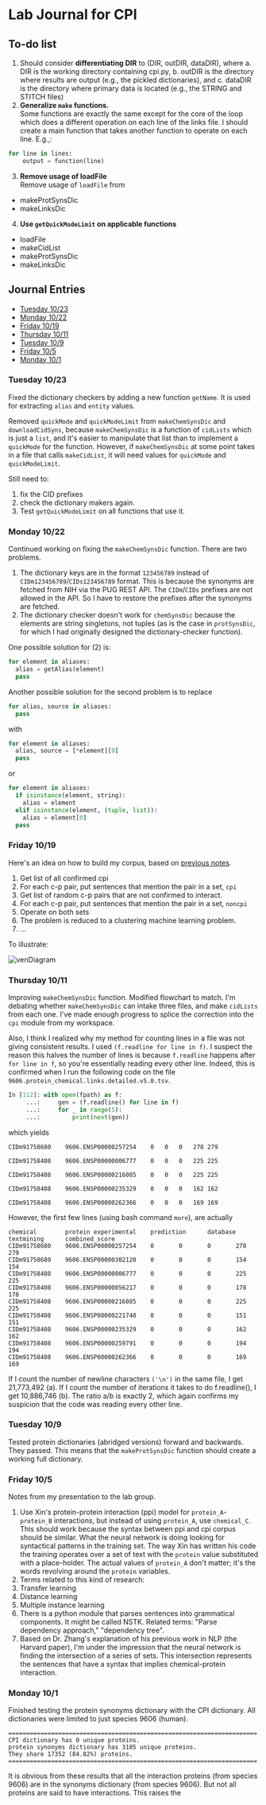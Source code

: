 # Lab Journal for CPI

## To-do list

1. Should consider **differentiating DIR** to (DIR, outDIR, dataDIR), where
  a. DIR is the working directory containing cpi.py,
  b. outDIR is the directory where results are output (e.g., the pickled dictionaries), and
  c. dataDIR is the directory where primary data is located (e.g., the STRING and STITCH files)
2. **Generalize `make` functions.**  
Some functions are exactly the same except for the core of the loop which does a different operation on each line of the links file. I should create a main function that takes another function to operate on each line. E.g.,:

  ```python
  for line in lines:
      output = function(line)
  ```
3. **Remove usage of loadFile**  
Remove usage of `loadFile` from
  * makeProtSynsDic
  * makeLinksDic

4. **Use `getQuickModeLimit` on applicable functions**  
  * loadFile  
  * makeCidList
  * makeProtSynsDic
  * makeLinksDic

## Journal Entries

* [Tuesday 10/23](#10/23/18)
* [Monday 10/22](#10/22/18)
* [Friday 10/19](#10/19/18)
* [Thursday 10/11](#10/11/18)
* [Tuesday 10/9](#10/9/18)
* [Friday 10/5](#10/5/18)
* [Monday 10/1](#10/1/18)

### <a name="10/23/18"></a> Tuesday 10/23

Fixed the dictionary checkers by adding a new function `getName`. It is used for extracting `alias` and `entity` values.

Removed `quickMode` and `quickModeLimit` from `makeChemSynsDic` and `downloadCidSyns`, because `makeChemSynsDic` is a function of `cidLists` which is just a `list`, and it's easier to manipulate that list than to implement a `quickMode` for the function. However, if `makeChemSynsDic` at some point takes in a file that calls `makeCidList`, it will need values for `quickMode` and `quickModeLimit`.

Still need to:

1. fix the CID prefixes
2. check the dictionary makers again.
3. Test `getQuickModeLimit` on all functions that use it.

### <a name="10/22/18"></a> Monday 10/22

Continued working on fixing the `makeChemSynsDic` function. There are two problems.

1. The dictionary keys are in the format `123456789` instead of `CIDm123456789`/`CIDs123456789` format. This is because the synonyms are fetched from NIH via the PUG REST API. The `CIDm`/`CIDs` prefixes are not allowed in the API. So I have to restore the prefixes after the synonyms are fetched.
2. The dictionary checker doesn't work for `chemSynsDic` because the elements are string singletons, not tuples (as is the case in `protSynsDic`, for which I had originally designed the dictionary-checker function).

One possible solution for (2) is:

```Python
for element in aliases:
  alias = getAlias(element)
  pass
```

Another possible solution for the second problem is to replace

```Python
for alias, source in aliases:
  pass
```

with

```Python
for element in aliases:
  alias, source = [*element][0]
  pass
```

or

```Python
for element in aliases:
  if isinstance(element, string):
    alias = element
  elif isinstance(element, (tuple, list)):
    alias = element[0]
  pass
```

### <a name="10/19/18"></a> Friday 10/19

Here's an idea on how to build my corpus, based on [previous notes](#10/5/18).

1. Get list of all confirmed cpi
2. For each c-p pair, put sentences that mention the pair in a set, `cpi`
3. Get list of random c-p pairs that are not confirmed to interact.
4. For each c-p pair, put sentences that mention the pair in a set, `noncpi`
5. Operate on both sets
  1. The problem is reduced to a clustering machine learning problem.
  2. ...

To illustrate:  

![venDiagram](/labJournalDiagrams/venDiagram.png)


### <a name="10/11/18"></a> Thursday 10/11

Improving `makeChemSynsDic` function. Modified flowchart to match. I'm debating whether `makeChemSynsDic` can intake three files, and make `cidLists` from each one. I've made enough progress to splice the correction into the `cpi` module from my workspace.

Also, I think I realized why my method for counting lines in a file was not giving consistent results. I used `(f.readline for line in f)`. I suspect the reason this halves the number of lines is because `f.readline` happens after `for line in f`, so you're essentially reading every other line. Indeed, this is confirmed when I run the following code on the file `9606.protein_chemical.links.detailed.v5.0.tsv`.

```Python
In [112]: with open(fpath) as f:
     ...:     gen = (f.readline() for line in f)
     ...:     for _ in range(5):
     ...:         print(next(gen))
```

which yields

```
CIDm91758680	9606.ENSP00000257254	0	0	0	278	279

CIDm91758408	9606.ENSP00000006777	0	0	0	225	225

CIDm91758408	9606.ENSP00000216085	0	0	0	225	225

CIDm91758408	9606.ENSP00000235329	0	0	0	162	162

CIDm91758408	9606.ENSP00000262366	0	0	0	169	169
```

However, the first few lines (using bash command `more`), are actually

```
chemical        protein experimental    prediction      database        textmining      combined_score
CIDm91758680    9606.ENSP00000257254    0       0       0       278     279
CIDm91758680    9606.ENSP00000302120    0       0       0       154     154
CIDm91758408    9606.ENSP00000006777    0       0       0       225     225
CIDm91758408    9606.ENSP00000056217    0       0       0       178     178
CIDm91758408    9606.ENSP00000216085    0       0       0       225     225
CIDm91758408    9606.ENSP00000221740    0       0       0       151     151
CIDm91758408    9606.ENSP00000235329    0       0       0       162     162
CIDm91758408    9606.ENSP00000259791    0       0       0       194     194
CIDm91758408    9606.ENSP00000262366    0       0       0       169     169
```

If I count the number of newline characters `('\n')` in the same file, I get 21,773,492 (a). If I count the number of iterations it takes to do f.readline(), I get 10,886,746 (b). The ratio a/b is exactly 2, which again confirms my suspicion that the code was reading every other line.

### <a name="10/9/18"></a> Tuesday 10/9

Tested protein dictionaries (abridged versions) forward and backwards. They passed. This means that the `makeProtSynsDic` function should create a working full dictionary.

### <a name="10/5/18"></a> Friday 10/5

Notes from my presentation to the lab group.

1. Use Xin's protein-protein interaction (ppi) model for `protein_A`-`protein_B` interactions, but instead of using `protein_A`, use `chemical_C`. This should work because the syntax between ppi and cpi corpus should be similar. What the neural network is doing looking for syntactical patterns in the training set. The way Xin has written his code the training operates over a set of text with the `protein` value substituted with a place-holder. The actual values of `protein_A` don't matter; it's the words revolving around the `protein` variables.
2. Terms related to this kind of research:
  1. Transfer learning
  2. Distance learning
  3. Multiple instance learning
3. There is a python module that parses sentences into grammatical components. It might be called NSTK. Related terms: "Parse dependency approach," "dependency tree".
4. Based on Dr. Zhang's explanation of his previous work in NLP (the Harvard paper), I'm under the impression that the neural network is finding the intersection of a series of sets. This intersection represents the sentences that have a syntax that implies chemical-protein interaction.


### <a name="10/1/18"></a> Monday 10/1

Finished testing the protein synonyms dictionary with the CPI dictionary. All dictionaries were limited to just species 9606 (human).

```
======================================================================
CPI dictionary has 0 unique proteins.
protein synonyms dictionary has 3105 unique proteins.
They share 17352 (84.82%) proteins.
======================================================================
```

It is obvious from these results that all the interaction proteins (from species 9606) are in the synonyms dictionary (from species 9606). But not all proteins are said to have interactions. This raises the
